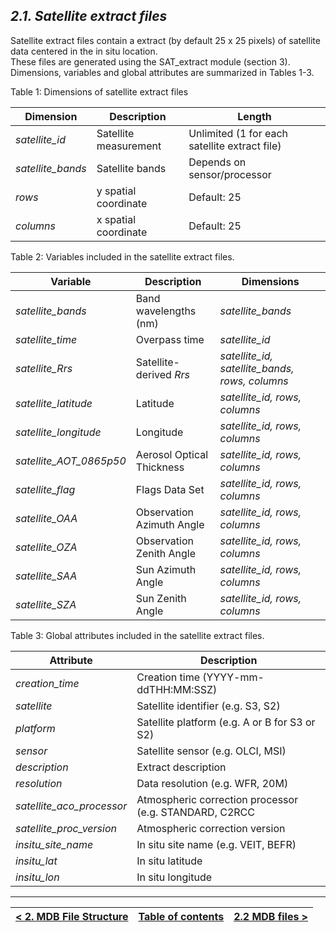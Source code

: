 ## ***2.1. Satellite extract files***
Satellite extract files contain a extract (by default 25 x 25 pixels) of satellite data centered in the in situ location.  
These files are generated using the SAT_extract module (section 3). Dimensions, variables and global attributes are summarized in Tables 1-3.

Table 1: Dimensions of satellite extract files

|**Dimension**|**Description**|**Length**
|---|---|---
|*satellite_id*|Satellite measurement|Unlimited (1 for each satellite extract file)
|*satellite_bands*|Satellite bands|Depends on sensor/processor
|*rows*|y spatial coordinate |Default: 25
|*columns*|x spatial coordinate |Default: 25
 
Table 2: Variables included in the satellite extract files.

|**Variable**|**Description**|**Dimensions**
|---|---|---
|*satellite_bands*|Band wavelengths (nm)|*satellite_bands*
|*satellite_time*|Overpass time|*satellite_id*
|*satellite_Rrs*|Satellite-derived *Rrs*|*satellite_id, satellite_bands, rows, columns*
|*satellite_latitude*|Latitude|*satellite_id, rows, columns*
|*satellite_longitude*|Longitude|*satellite_id, rows, columns*
|*satellite_AOT_0865p50*|Aerosol Optical Thickness|*satellite_id, rows, columns*
|*satellite_flag*|Flags Data Set|*satellite_id, rows, columns* 
|*satellite_OAA*|Observation Azimuth Angle|*satellite_id, rows, columns*
|*satellite_OZA*|Observation Zenith Angle|*satellite_id, rows, columns*
|*satellite_SAA*|Sun Azimuth Angle|*satellite_id, rows, columns*
|*satellite_SZA*|Sun Zenith Angle|*satellite_id, rows, columns*


Table 3: Global attributes included in the satellite extract files.

|**Attribute**|**Description**
|---|---
|*creation_time*|Creation time (YYYY-mm-ddTHH:MM:SSZ)
|*satellite*|Satellite identifier (e.g. S3, S2)
|*platform*|Satellite platform (e.g. A or B for S3 or S2)
|*sensor*|Satellite sensor (e.g. OLCI, MSI)
|*description*|Extract description 
|*resolution*|Data resolution (e.g. WFR, 20M)
|*satellite_aco_processor*|Atmospheric correction processor (e.g. STANDARD, C2RCC
|*satellite_proc_version*|Atmospheric correction version 
|*insitu_site_name*|In situ site name (e.g. VEIT, BEFR)
|*insitu_lat*|In situ latitude
|*insitu_lon*|In situ longitude


***

|[< 2. MDB File Structure](MDB_file_structure.md)| [Table of contents](Index.md) | [2.2 MDB files >](MDB_files.md) |
|:-----------| :------:| -----------:|

